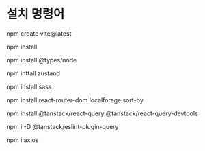 # 설치 명령어

npm create vite@latest

npm install

npm install @types/node

npm inttall zustand

npm install sass

npm install react-router-dom localforage sort-by

npm install @tanstack/react-query @tanstack/react-query-devtools

npm i -D @tanstack/eslint-plugin-query

npm i axios
